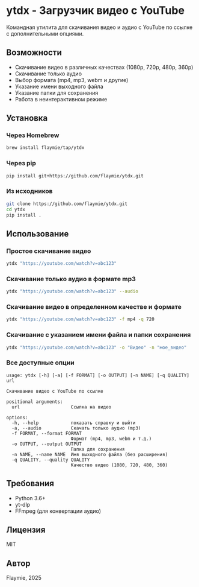 # ytdx - Загрузчик видео с YouTube

Командная утилита для скачивания видео и аудио с YouTube по ссылке с дополнительными опциями.

## Возможности

- Скачивание видео в различных качествах (1080p, 720p, 480p, 360p)
- Скачивание только аудио
- Выбор формата (mp4, mp3, webm и другие)
- Указание имени выходного файла
- Указание папки для сохранения
- Работа в неинтерактивном режиме

## Установка

### Через Homebrew

```bash
brew install flaymie/tap/ytdx
```

### Через pip

```bash
pip install git+https://github.com/flaymie/ytdx.git
```

### Из исходников

```bash
git clone https://github.com/flaymie/ytdx.git
cd ytdx
pip install .
```

## Использование

### Простое скачивание видео

```bash
ytdx "https://youtube.com/watch?v=abc123"
```

### Скачивание только аудио в формате mp3

```bash
ytdx "https://youtube.com/watch?v=abc123" --audio
```

### Скачивание видео в определенном качестве и формате

```bash
ytdx "https://youtube.com/watch?v=abc123" -f mp4 -q 720
```

### Скачивание с указанием имени файла и папки сохранения

```bash
ytdx "https://youtube.com/watch?v=abc123" -o "Видео" -n "мое_видео"
```

### Все доступные опции

```
usage: ytdx [-h] [-a] [-f FORMAT] [-o OUTPUT] [-n NAME] [-q QUALITY] url

Скачивание видео с YouTube по ссылке

positional arguments:
  url                   Ссылка на видео

options:
  -h, --help            показать справку и выйти
  -a, --audio           Скачать только аудио (mp3)
  -f FORMAT, --format FORMAT
                        Формат (mp4, mp3, webm и т.д.)
  -o OUTPUT, --output OUTPUT
                        Папка для сохранения
  -n NAME, --name NAME  Имя выходного файла (без расширения)
  -q QUALITY, --quality QUALITY
                        Качество видео (1080, 720, 480, 360)
```

## Требования

- Python 3.6+
- yt-dlp
- FFmpeg (для конвертации аудио)

## Лицензия

MIT

## Автор

Flaymie, 2025 
